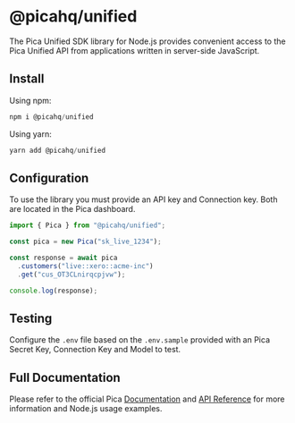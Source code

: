 # @picahq/unified

The Pica Unified SDK library for Node.js provides convenient access to the Pica Unified API from applications written in server-side JavaScript.

## Install

Using npm:

```jsx
npm i @picahq/unified
```

Using yarn:

```jsx
yarn add @picahq/unified
```

## Configuration

To use the library you must provide an API key and Connection key. Both are located in the Pica dashboard.

```jsx
import { Pica } from "@picahq/unified";

const pica = new Pica("sk_live_1234");

const response = await pica
  .customers("live::xero::acme-inc")
  .get("cus_OT3CLnirqcpjvw");

console.log(response);
```

## Testing

Configure the `.env` file based on the `.env.sample` provided with an Pica Secret Key, Connection Key and Model to test.

## Full Documentation

Please refer to the official Pica [Documentation](https://docs.picaos.com) and [API Reference](https://docs.picaos.com/reference) for more information and Node.js usage examples.
